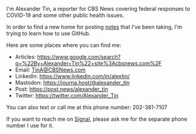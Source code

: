 I'm Alexander Tin, a reporter for CBS News covering federal responses to COVID-19 and some other public health issues.

In order to find a new home for posting [notes](https://github.com/tinalexander/notes) that I've been taking, I'm trying to learn how to use GitHub.

Here are some places where you can find me:

- Articles: https://www.google.com/search?q=%22By+Alexander+Tin%22+site%3Acbsnews.com%2F
- Email: TinA@CBSNews.com
- LinkedIn: https://www.linkedin.com/in/alextin/
- Mastodon: <a rel="me" href="https://journa.host/@alexander_tin">https://journa.host/@alexander_tin</a>
- Post: https://post.news/alexander_tin
- Twitter: https://twitter.com/Alexander_Tin

You can also text or call me at this phone number: 202-381-7107

If you want to reach me on [Signal](https://signal.org/), please ask me for the separate phone number I use for it.
